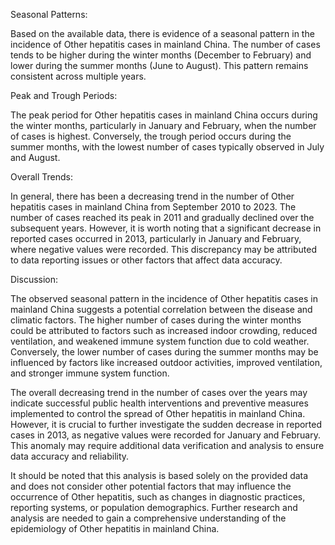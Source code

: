 Seasonal Patterns:

Based on the available data, there is evidence of a seasonal pattern in the incidence of Other hepatitis cases in mainland China. The number of cases tends to be higher during the winter months (December to February) and lower during the summer months (June to August). This pattern remains consistent across multiple years.

Peak and Trough Periods:

The peak period for Other hepatitis cases in mainland China occurs during the winter months, particularly in January and February, when the number of cases is highest. Conversely, the trough period occurs during the summer months, with the lowest number of cases typically observed in July and August.

Overall Trends:

In general, there has been a decreasing trend in the number of Other hepatitis cases in mainland China from September 2010 to 2023. The number of cases reached its peak in 2011 and gradually declined over the subsequent years. However, it is worth noting that a significant decrease in reported cases occurred in 2013, particularly in January and February, where negative values were recorded. This discrepancy may be attributed to data reporting issues or other factors that affect data accuracy.

Discussion:

The observed seasonal pattern in the incidence of Other hepatitis cases in mainland China suggests a potential correlation between the disease and climatic factors. The higher number of cases during the winter months could be attributed to factors such as increased indoor crowding, reduced ventilation, and weakened immune system function due to cold weather. Conversely, the lower number of cases during the summer months may be influenced by factors like increased outdoor activities, improved ventilation, and stronger immune system function.

The overall decreasing trend in the number of cases over the years may indicate successful public health interventions and preventive measures implemented to control the spread of Other hepatitis in mainland China. However, it is crucial to further investigate the sudden decrease in reported cases in 2013, as negative values were recorded for January and February. This anomaly may require additional data verification and analysis to ensure data accuracy and reliability.

It should be noted that this analysis is based solely on the provided data and does not consider other potential factors that may influence the occurrence of Other hepatitis, such as changes in diagnostic practices, reporting systems, or population demographics. Further research and analysis are needed to gain a comprehensive understanding of the epidemiology of Other hepatitis in mainland China.